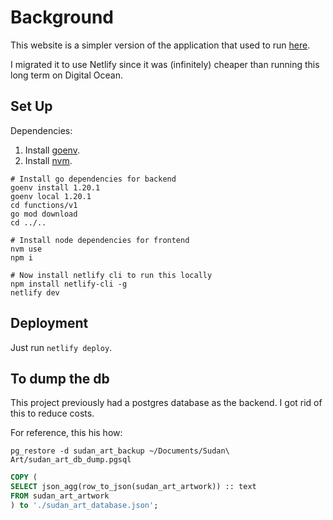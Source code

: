 # Background

This website is a simpler version of the application that used to run
[here](https://github.com/osintalex/sudan-art).

I migrated it to use Netlify since it was (infinitely) cheaper than running this long term on
Digital Ocean.

## Set Up

Dependencies:

1. Install [goenv](https://github.com/syndbg/goenv).
2. Install [nvm](https://github.com/nvm-sh/nvm).

```shell
# Install go dependencies for backend
goenv install 1.20.1
goenv local 1.20.1
cd functions/v1
go mod download
cd ../..

# Install node dependencies for frontend
nvm use
npm i

# Now install netlify cli to run this locally
npm install netlify-cli -g
netlify dev
```

## Deployment

Just run `netlify deploy`.

## To dump the db

This project previously had a postgres database as the backend. I got rid of this to reduce costs.

For reference, this his how:

```shell
pg_restore -d sudan_art_backup ~/Documents/Sudan\ Art/sudan_art_db_dump.pgsql
```

```sql
COPY (
SELECT json_agg(row_to_json(sudan_art_artwork)) :: text
FROM sudan_art_artwork
) to './sudan_art_database.json';
```
